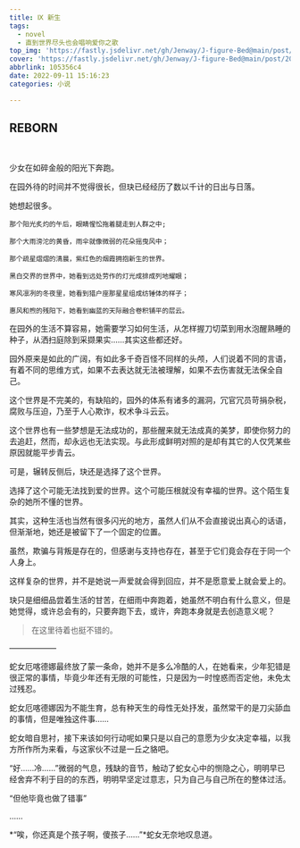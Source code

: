 ```yaml
---
title: Ⅸ 新生
tags:
  - novel
  - 直到世界尽头也会唱响爱你之歌
top_img: 'https://fastly.jsdelivr.net/gh/Jenway/J-figure-Bed@main/post/2022/sedual-series/sedual-9.png'
cover: 'https://fastly.jsdelivr.net/gh/Jenway/J-figure-Bed@main/post/2022/sedual-series/sedual-9.png'
abbrlink: 105356c4
date: 2022-09-11 15:16:23
categories: 小说

---
```

REBORN
---

<meting-js
    server="netease"
    type="song"
    autoplay="true"
    id="25704085">  
</meting-js>

少女在如碎金般的阳光下奔跑。

在园外待的时间并不觉得很长，但玦已经经历了数以千计的日出与日落。

她想起很多。

	那个阳光炙灼的午后，眼睛惺忪拖着腿走到人群之中;

	那个大雨滂沱的黄昏，雨伞就像微弱的花朵摇曳风中；

	那个疏星熠熠的清晨，紫红色的烟霞拥抱新生的世界。

	黑白交界的世界中，她看到远处劳作的灯光成排成列地耀眼；

	寒风凛冽的冬夜里，她看到猎户座那星星组成纺锤体的样子；

	惠风和煦的残阳下，她看到幽蓝的天际融合卷积铺平的层云。

在园外的生活不算容易，她需要学习如何生活，从怎样握刀切菜到用水泡醒熟睡的种子，从洒扫庭除到采撷果实……其实这些都还好。

园外原来是如此的广阔，有如此多千奇百怪不同样的头颅，人们说着不同的言语，有着不同的思维方式，如果不去表达就无法被理解，如果不去伤害就无法保全自己。

这个世界是不完美的，有缺陷的，园外的体系有诸多的漏洞，冗官冗员苛捐杂税，腐败与压迫，乃至于人心欺诈，权术争斗云云。

这个世界也有一些梦想是无法成功的，那些醒来就无法成真的美梦，即使你努力的去追赶，然而，却永远也无法实现。与此形成鲜明对照的是却有其它的人仅凭某些原因就能平步青云。

可是，辗转反侧后，玦还是选择了这个世界。

选择了这个可能无法找到爱的世界。这个可能压根就没有幸福的世界。这个陌生复杂的她所不懂的世界。

其实，这种生活也当然有很多闪光的地方，虽然人们从不会直接说出真心的话语，但渐渐地，她还是被留下了一个固定的位置。

虽然，欺骗与背叛是存在的，但感谢与支持也存在，甚至于它们竟会存在于同一个人身上。

这样复杂的世界，并不是她说一声爱就会得到回应，并不是愿意爱上就会爱上的。

玦只是细细品尝着生活的甘苦，在细雨中奔跑着，她虽然不明白有什么意义，但是她觉得，或许总会有的，只要奔跑下去，或许，奔跑本身就是去创造意义呢？

>在这里待着也挺不错的。

——————

蛇女厄喀德娜最终放了蒙一条命，她并不是多么冷酷的人，在她看来，少年犯错是很正常的事情，毕竟少年还有无限的可能性，只是因为一时惶惑而否定他，未免太过残忍。

蛇女厄喀德娜因为不能生育，总有种天生的母性无处抒发，虽然常干的是刀尖舔血的事情，但是唯独这件事……

蛇女暗自思衬，接下来该如何行动呢如果只是以自己的意愿为少女决定幸福，以我方所作所为来看，与这家伙不过是一丘之貉吧。

“好……冷……”微弱的气息，残缺的音节，触动了蛇女心中的恻隐之心，明明早已经舍弃不利于目的的东西，明明早坚定过意志，只为自己与自己所在的整体过活。

“但他毕竟也做了错事”

……

*“唉，你还真是个孩子啊，傻孩子……”*蛇女无奈地叹息道。


<meting-js
    server="netease"
    type="song"
    id="25704085"
    fixed="true">
</meting-js>